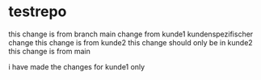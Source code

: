 # testrepo
this change is from branch main
change from kunde1
kundenspezifischer change
this change is from kunde2
this change should only be in kunde2
this change is from main

i have made the changes for kunde1 only